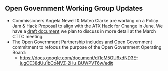 ## Open Government Working Group Updates

- Commissioners Angela Newell & Mateo Clarke are working on a Policy Jam & Hack Proposal to align with the ATX Hack for Change in June. We have a [draft document](https://docs.google.com/document/d/1qcBSQk3ZNtrLW8Fy0cxDNfQ27juD7nWFi9JJETCjcZw/edit) we plan to discuss in more detail at the March CTTC meeting.
- The Open Government Partnership includes and Open Government commitment to refocus the purpose of the Open Government Operating Board:
  - https://docs.google.com/document/d/1cM50U6xdND3E-jugCE38dUu1bCoNVZ-2Hu_BUWPVT6w/edit
